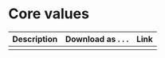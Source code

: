 # Core values

| Description | Download as . . . | Link |
| ----------- | ----------------- | ---- |
| | | |